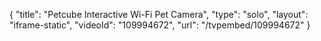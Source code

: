 {
    "title": "Petcube Interactive Wi-Fi Pet Camera",
    "type": "solo",
    "layout": "iframe-static",
    "videoId": "109994672",
    "url": "\/tvpembed\/109994672"
}